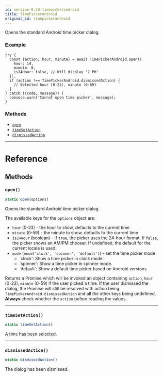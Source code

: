 ```yaml
---
id: version-0.50-timepickerandroid
title: TimePickerAndroid
original_id: timepickerandroid
---
```


Opens the standard Android time picker dialog.

### Example

```
try {
  const {action, hour, minute} = await TimePickerAndroid.open({
    hour: 14,
    minute: 0,
    is24Hour: false, // Will display '2 PM'
  });
  if (action !== TimePickerAndroid.dismissedAction) {
    // Selected hour (0-23), minute (0-59)
  }
} catch ({code, message}) {
  console.warn('Cannot open time picker', message);
}
```


### Methods

- [`open`](timepickerandroid.md#open)
- [`timeSetAction`](timepickerandroid.md#timesetaction)
- [`dismissedAction`](timepickerandroid.md#dismissedaction)




---

# Reference

## Methods

### `open()`

```javascript
static open(options)
```


Opens the standard Android time picker dialog.

The available keys for the `options` object are:
  * `hour` (0-23) - the hour to show, defaults to the current time
  * `minute` (0-59) - the minute to show, defaults to the current time
  * `is24Hour` (boolean) - If `true`, the picker uses the 24-hour format. If `false`,
    the picker shows an AM/PM chooser. If undefined, the default for the current locale
    is used.
  * `mode` (`enum('clock', 'spinner', 'default')`) - set the time picker mode
    - 'clock': Show a time picker in clock mode.
    - 'spinner': Show a time picker in spinner mode.
    - 'default': Show a default time picker based on Android versions.

Returns a Promise which will be invoked an object containing `action`, `hour` (0-23),
`minute` (0-59) if the user picked a time. If the user dismissed the dialog, the Promise will
still be resolved with action being `TimePickerAndroid.dismissedAction` and all the other keys
being undefined. **Always** check whether the `action` before reading the values.




---

### `timeSetAction()`

```javascript
static timeSetAction()
```


A time has been selected.




---

### `dismissedAction()`

```javascript
static dismissedAction()
```


The dialog has been dismissed.




